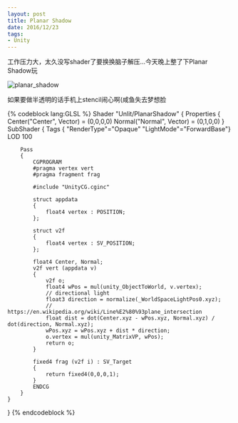 ```yaml
---
layout: post
title: Planar Shadow
date: 2016/12/23
tags:
- Unity
---
```


工作压力大，太久没写shader了要换换脑子解压...今天晚上整了下Planar Shadow玩

![planar_shadow](/images/planar_shadow.gif)

<!--more-->

如果要做半透明的话手机上stencil闹心啊(咸鱼失去梦想脸

{% codeblock lang:GLSL %}
Shader "Unlit/PlanarShadow"
{
	Properties
	{
        Center("Center", Vector) = (0,0,0,0)
        Normal("Normal", Vector) = (0,1,0,0)
	}
	SubShader
	{
		Tags { "RenderType"="Opaque" "LightMode"="ForwardBase"}
		LOD 100

		Pass
		{
			CGPROGRAM
			#pragma vertex vert
			#pragma fragment frag
			
			#include "UnityCG.cginc"

			struct appdata
			{
				float4 vertex : POSITION;
			};

			struct v2f
			{
				float4 vertex : SV_POSITION;
			};            

            float4 Center, Normal;
			v2f vert (appdata v)
			{
				v2f o;
                float4 wPos = mul(unity_ObjectToWorld, v.vertex);
                // directional light
                float3 direction = normalize(_WorldSpaceLightPos0.xyz);
                // https://en.wikipedia.org/wiki/Line%E2%80%93plane_intersection
                float dist = dot(Center.xyz - wPos.xyz, Normal.xyz) / dot(direction, Normal.xyz);
                wPos.xyz = wPos.xyz + dist * direction;
				o.vertex = mul(unity_MatrixVP, wPos);
				return o;
			}
			
			fixed4 frag (v2f i) : SV_Target
			{
				return fixed4(0,0,0,1);
			}
			ENDCG
		}
	}
}
{% endcodeblock %}
